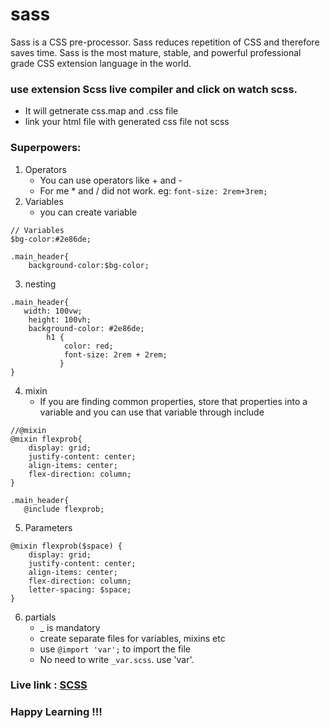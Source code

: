 # sass
Sass is a CSS pre-processor.  Sass reduces repetition of CSS and therefore saves time. Sass is the most mature, stable, and powerful professional grade CSS extension language in the world.
### use extension Scss live compiler and click on watch scss. 
- It will getnerate css.map and .css file
- link your html file with generated css file not scss

### Superpowers:
1. Operators
    - You can use operators like + and - 
    - For me * and / did not work. 
    eg: `font-size: 2rem+3rem;`
2. Variables
    - you can create variable
```
// Variables
$bg-color:#2e86de;
```
```
.main_header{
    background-color:$bg-color;
 ```

3. nesting
```
.main_header{
   width: 100vw;
    height: 100vh;
    background-color: #2e86de;
        h1 {
            color: red;
            font-size: 2rem + 2rem;
           }
}
```
4. mixin
    - If you are finding common properties, store that properties into a variable and you can use that variable through include 
```
//@mixin
@mixin flexprob{
    display: grid;
    justify-content: center;
    align-items: center;
    flex-direction: column;
}
 ```
 ```
 .main_header{
    @include flexprob;
 ```
5. Parameters
```
@mixin flexprob($space) {
    display: grid;
    justify-content: center;
    align-items: center;
    flex-direction: column;
    letter-spacing: $space;
}
```
6. partials
    - _ is mandatory
    - create separate files for variables, mixins etc
    - use `@import 'var';` to import the file
    - No need to write `_var.scss`. use 'var'.

### Live link : [SCSS](https://rupachandram.github.io/sass/)
### Happy Learning !!!